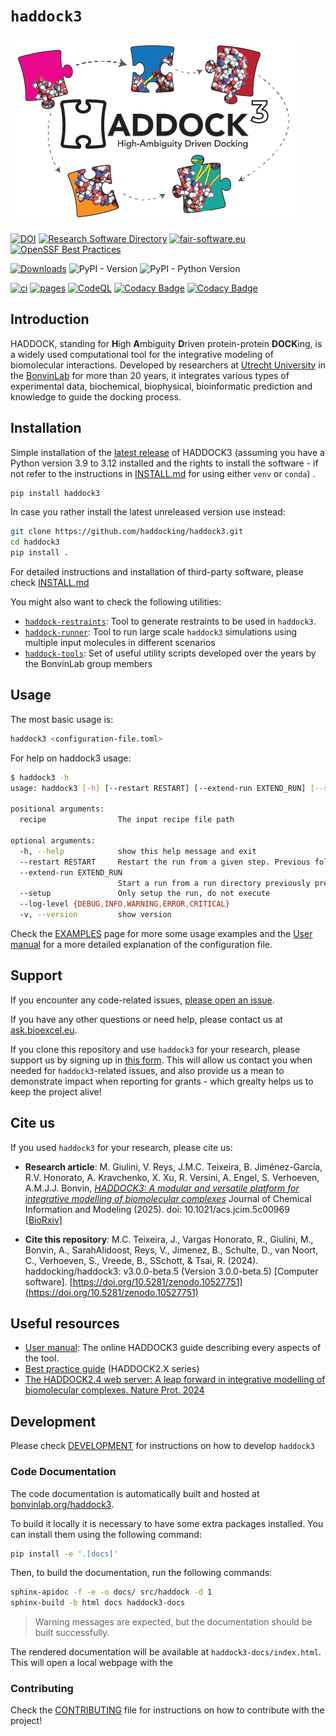 # `haddock3`

![haddock3-logo](https://raw.githubusercontent.com/haddocking/haddock3/refs/heads/main/docs/figs/HADDOCK3-logo.png)

[![DOI](https://zenodo.org/badge/DOI/10.5281/zenodo.10527751.svg)](https://doi.org/10.5281/zenodo.10527751)
[![Research Software Directory](https://img.shields.io/badge/rsd-haddock3-00a3e3.svg)](https://research-software-directory.org/software/haddock3)
[![fair-software.eu](https://img.shields.io/badge/fair--software.eu-%E2%97%8F%20%20%E2%97%8F%20%20%E2%97%8F%20%20%E2%97%8F%20%20%E2%97%8F-green)](https://fair-software.eu)
[![OpenSSF Best Practices](https://www.bestpractices.dev/projects/8844/badge)](https://www.bestpractices.dev/projects/8844)

[![Downloads](https://static.pepy.tech/badge/haddock3)](https://pepy.tech/project/haddock3)
![PyPI - Version](https://img.shields.io/pypi/v/haddock3)
![PyPI - Python Version](https://img.shields.io/pypi/pyversions/haddock3)

[![ci](https://github.com/haddocking/haddock3/actions/workflows/ci.yml/badge.svg)](https://github.com/haddocking/haddock3/actions/workflows/ci.yml)
[![pages](https://github.com/haddocking/haddock3/actions/workflows/pages.yml/badge.svg)](https://github.com/haddocking/haddock3/actions/workflows/pages.yml)
[![CodeQL](https://github.com/haddocking/haddock3/actions/workflows/github-code-scanning/codeql/badge.svg)](https://github.com/haddocking/haddock3/actions/workflows/github-code-scanning/codeql)
[![Codacy Badge](https://app.codacy.com/project/badge/Grade/e11e7f45400f4e8589cdf5941f95233a)](https://app.codacy.com/gh/haddocking/haddock3/dashboard?utm_source=gh&utm_medium=referral&utm_content=&utm_campaign=Badge_grade)
[![Codacy Badge](https://app.codacy.com/project/badge/Coverage/e11e7f45400f4e8589cdf5941f95233a)](https://app.codacy.com/gh/haddocking/haddock3/dashboard?utm_source=gh&utm_medium=referral&utm_content=&utm_campaign=Badge_coverage)

## Introduction

HADDOCK, standing for **H**igh **A**mbiguity **D**riven protein-protein **DOCK**ing, is a widely used computational tool for the integrative modeling of biomolecular interactions. Developed by researchers at [Utrecht University](https://uu.nl) in the [BonvinLab](https://bonvinlab.org) for more than 20 years, it integrates various types of experimental data, biochemical, biophysical, bioinformatic prediction and knowledge to guide the docking process.

## Installation

Simple installation of the [latest release](https://pypi.org/project/haddock3/) of HADDOCK3 (assuming you have a Python version 3.9 to 3.12 installed and the rights to install the software - if not refer to the instructions in [INSTALL.md](docs/INSTALL.md) for using either `venv` or `conda`) . 

```bash
pip install haddock3
```

In case you rather install the latest unreleased version use instead:

```bash
git clone https://github.com/haddocking/haddock3.git
cd haddock3
pip install .
```

For detailed instructions and installation of third-party software, please check [INSTALL.md](docs/INSTALL.md) 

You might also want to check the following utilities:

- [`haddock-restraints`](https://github.com/haddocking/haddock-restraints): Tool to generate restraints to be used in `haddock3`.
- [`haddock-runner`](https://github.com/haddocking/haddock-runner): Tool to run large scale `haddock3` simulations using multiple input molecules in different scenarios
- [`haddock-tools`](https://github.com/haddocking/haddock-tools): Set of useful utility scripts developed over the years by the BonvinLab group members

## Usage

The most basic usage is:

```bash
haddock3 <configuration-file.toml>
```

For help on haddock3 usage:

```bash
$ haddock3 -h
usage: haddock3 [-h] [--restart RESTART] [--extend-run EXTEND_RUN] [--setup] [--log-level {DEBUG,INFO,WARNING,ERROR,CRITICAL}] [-v] recipe

positional arguments:
  recipe                The input recipe file path

optional arguments:
  -h, --help            show this help message and exit
  --restart RESTART     Restart the run from a given step. Previous folders from the selected step onwards will be deleted.
  --extend-run EXTEND_RUN
                        Start a run from a run directory previously prepared with the `haddock3-copy` CLI. Provide the run directory created with `haddock3-copy` CLI.
  --setup               Only setup the run, do not execute
  --log-level {DEBUG,INFO,WARNING,ERROR,CRITICAL}
  -v, --version         show version
```

Check the [EXAMPLES](https://github.com/haddocking/haddock3/blob/main/examples/README.md) page for more some usage examples and the [User manual](https://www.bonvinlab.org/haddock3-user-manual) for a more detailed explanation of the configuration file.

## Support

If you encounter any code-related issues, [please open an issue](https://github.com/haddocking/haddock3/issues/new/choose).

If you have any other questions or need help, please contact us at [ask.bioexcel.eu](https://ask.bioexcel.eu/).

If you clone this repository and use `haddock3` for your research, please support us by signing up in [this form](https://forms.gle/LCUHiYHh1hE9rd8L6). This will allow us contact you when needed for `haddock3`-related issues, and also provide us a mean to demonstrate impact when reporting for grants - which grealty helps us to keep the project alive!

## Cite us

If you used `haddock3` for your research, please cite us:

- **Research article**: M. Giulini, V. Reys, J.M.C. Teixeira, B. Jiménez-García, R.V. Honorato, A. Kravchenko, X. Xu, R. Versini, A. Engel, S. Verhoeven, A.M.J.J. Bonvin, [*HADDOCK3: A modular and versatile platform for integrative modelling of biomolecular complexes*](https://pubs.acs.org/doi/10.1021/acs.jcim.5c00969) Journal of Chemical Information and Modeling (2025). doi: 10.1021/acs.jcim.5c00969 [[BioRxiv]](https://www.biorxiv.org/content/10.1101/2025.04.30.651432v1)
 
- **Cite this repository**: M.C. Teixeira, J., Vargas Honorato, R., Giulini, M., Bonvin, A., SarahAlidoost, Reys, V., Jimenez, B., Schulte, D., van Noort, C., Verhoeven, S., Vreede, B., SSchott, & Tsai, R. (2024). haddocking/haddock3: v3.0.0-beta.5 (Version 3.0.0-beta.5) [Computer software]. [https://doi.org/10.5281/zenodo.10527751](https://doi.org/10.5281/zenodo.10527751)

## Useful resources

- [User manual](https://www.bonvinlab.org/haddock3-user-manual): The online HADDOCK3 guide describing every aspects of the tool.
- [Best practice guide](https://www.bonvinlab.org/software/bpg/) (HADDOCK2.X series)
- [The HADDOCK2.4 web server: A leap forward in integrative modelling of biomolecular complexes. Nature Prot. 2024](https://www.nature.com/articles/s41596-024-01011-0)

## Development

Please check [DEVELOPMENT](https://github.com/haddocking/haddock3/blob/main/DEVELOPMENT.md) for instructions on how to develop `haddock3`

### Code Documentation

The code documentation is automatically built and hosted at [bonvinlab.org/haddock3](https://www.bonvinlab.org/haddock3/).

To build it locally it is necessary to have some extra packages installed. You can install them using the following command:

```bash
pip install -e '.[docs]'
```

Then, to build the documentation, run the following commands:

```bash
sphinx-apidoc -f -e -o docs/ src/haddock -d 1
sphinx-build -b html docs haddock3-docs
```

> Warning messages are expected, but the documentation should be built successfully.

The rendered documentation will be available at `haddock3-docs/index.html`. This will open a local webpage with the

### Contributing

Check the [CONTRIBUTING](CONTRIBUTING.md) file for instructions on how to contribute with the project!

<!-- ---

Happy HADDOCking!

<img src="https://www.bonvinlab.org/images/bio-haddock.png" alt="haddock" width="50px"> -->
